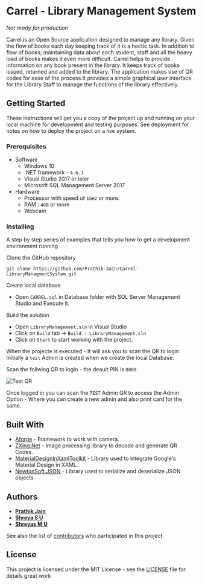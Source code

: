 # Carrel - Library Management System
_Not ready for production_

Carrel is an Open Source application designed to manage any library. Given the flow of books each day keeping track of it  is a hectic task. In addition to flow of books; maintaining data about each student, staff and all the heavy load of books makes it even more difficult. Carrel helps to provide information on any book present in the library. It keeps track of books issued, returned and added to the library. The application makes use of QR codes for ease of the process.It provides a simple graphical user interface for the Library Staff to manage the functions of the library effectively.

## Getting Started

These instructions will get you a copy of the project up and running on your local machine for development and testing purposes. See deployment for notes on how to deploy the project on a live system.

### Prerequisites
* Software
  - Windows 10
  - .NET framework - `4.6.1`
  - Visual Studio 2017 or later
  - Microsoft SQL Management Server 2017
* Hardware
  - Processor with speed of `1GHz` or more.
  - RAM : `4GB` or more
  - Webcam

### Installing

A step by step series of examples that tells you how to get a development environment running

Clone the GitHub repository
```
git clone https://github.com/Prathik-Jain/Carrel-LibraryManagmentSystem.git
```
Create local database
- Open `CARREL.sql` in Database folder with SQL Server Management Studio and  Execute it.

Build the solution
- Open `LibraryManagement.sln` in Visual Studio
- Click on `Build` tab -> `Build - LibraryManagement.sln`
- Click on `Start` to start working with the project.

When the projecte is executed - It will ask you to scan the QR to login.
Initially a `test` Admin is created when we create the local Database.

Scan the follwing QR to login - the deault PIN is `0000`

![Test QR](TestQR.png)

Once logged in you can scan the `TEST` Admin QR to access the Admin Option - Where you can create a new admin and also print card for the same.

## Built With

* [Aforge](http://www.aforgenet.com/) - Framework to work with camera.
* [ZXing.Net](https://www.nuget.org/packages/ZXing.Net/) - Image processing library to decode and generate QR Codes.
* [MaterialDesignInXamlToolkit](https://github.com/ButchersBoy/MaterialDesignInXamlToolkit) - Library used to integrate Google's Material Design in XAML.
* [NewtonSoft.JSON](https://newtonsoft.com/josn) - Library used to serialize and deserialize JSON objects

## Authors

* **[Prathik Jain](https://github.com/Prathik-Jain)**
* **[Shreya S U](https://github.com/Shrey98)**
* **[Shreyas M U](https://github.com/shreyasmu)**

See also the list of [contributors](https://github.com/Prathik-Jain/Carrel-LibraryManagmentSystem/graphs/contributors) who participated in this project.

## License

This project is licensed under the MIT License - see the [LICENSE](LICENSE) file for details
great work
